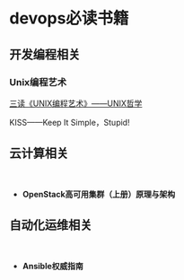 # devops必读书籍



## 开发编程相关

### Unix编程艺术

   [三读《UNIX编程艺术》——UNIX哲学](http://blog.51cto.com/yaocoder/1350254)
   
   KISS——Keep It Simple，Stupid!
   
   
## 云计算相关
   
* **OpenStack高可用集群（上册）原理与架构**





   
## 自动化运维相关
   
* **Ansible权威指南**



 
